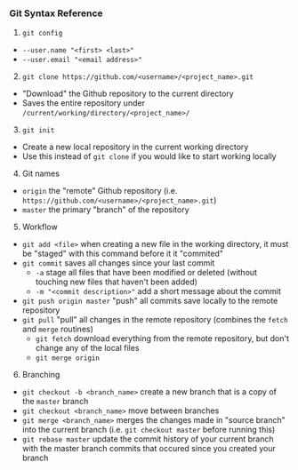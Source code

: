 ### Git Syntax Reference

1. `git config`
- `--user.name "<first> <last>"`
- `--user.email "<email address>"`

2. `git clone https://github.com/<username>/<project_name>.git`
- "Download" the Github repository to the current directory
- Saves the entire repository under `/current/working/directory/<project_name>/`

3. `git init`
- Create a new local repository in the current working directory
- Use this instead of `git clone` if you would like to start working locally

4. Git names
- `origin` the "remote" Github repository (i.e. `https://github.com/<username>/<project_name>.git`)
- `master` the primary "branch" of the repository

5. Workflow
- `git add <file>` when creating a new file in the working directory, it must be "staged" with this command before it it "commited"
- `git commit` saves all changes since your last commit
  - `-a` stage all files that have been modified or deleted (without touching new files that haven't been added)
  - `-m "<commit description>"` add a short message about the commit
- `git push origin master` "push" all commits save locally to the remote repository
- `git pull` "pull" all changes in the remote repository (combines the `fetch` and `merge` routines)
  - `git fetch` download everything from the remote repository, but don't change any of the local files
  - `git merge origin`

6. Branching
- `git checkout -b <branch_name>` create a new branch that is a copy of the `master` branch
- `git checkout <branch_name>` move between branches
- `git merge <branch_name>` merges the changes made in "source branch" into the current branch (i.e. `git checkout master` before running this)
- `git rebase master` update the commit history of your current branch with the master branch commits that occured since you created your branch
